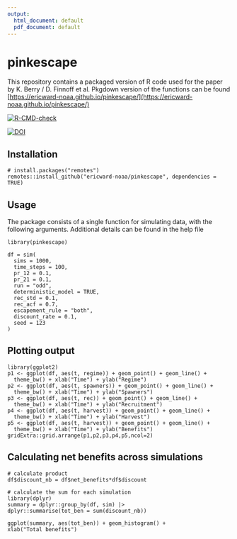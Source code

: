 ```yaml
---
output:
  html_document: default
  pdf_document: default
---
```

# pinkescape
This repository contains a packaged version of R code used for the paper by K. Berry / D. Finnoff et al. 
Pkgdown version of the functions can be found [https://ericward-noaa.github.io/pinkescape/](https://ericward-noaa.github.io/pinkescape/)

<!-- badges: start -->
[![R-CMD-check](https://github.com/ericward-noaa/pinkescape/actions/workflows/R-CMD-check.yaml/badge.svg)](https://github.com/ericward-noaa/pinkescape/actions/workflows/R-CMD-check.yaml)

[![DOI](https://zenodo.org/badge/477816295.svg)](https://doi.org/10.5281/zenodo.6621471)
<!-- badges: end -->

## Installation

```{r, eval=FALSE}
# install.packages("remotes")
remotes::install_github("ericward-noaa/pinkescape", dependencies = TRUE)
```

## Usage

The package consists of a single function for simulating data, with the following arguments. Additional details can be found in the help file 

```{r, eval=FALSE}
library(pinkescape)

df = sim(
  sims = 1000,
  time_steps = 100,
  pr_12 = 0.1,
  pr_21 = 0.1,
  run = "odd",
  deterministic_model = TRUE,
  rec_std = 0.1,
  rec_acf = 0.7,
  escapement_rule = "both",
  discount_rate = 0.1,
  seed = 123
)
```

## Plotting output

```{r, eval=FALSE}
library(ggplot2)
p1 <- ggplot(df, aes(t, regime)) + geom_point() + geom_line() +
  theme_bw() + xlab("Time") + ylab("Regime")
p2 <- ggplot(df, aes(t, spawners)) + geom_point() + geom_line() +
  theme_bw() + xlab("Time") + ylab("Spawners")
p3 <- ggplot(df, aes(t, rec)) + geom_point() + geom_line() +
  theme_bw() + xlab("Time") + ylab("Recruitment")
p4 <- ggplot(df, aes(t, harvest)) + geom_point() + geom_line() +
  theme_bw() + xlab("Time") + ylab("Harvest")
p5 <- ggplot(df, aes(t, harvest)) + geom_point() + geom_line() +
  theme_bw() + xlab("Time") + ylab("Benefits")
gridExtra::grid.arrange(p1,p2,p3,p4,p5,ncol=2)
```
  
## Calculating net benefits across simulations

```{r, eval=FALSE}
# calculate product
df$discount_nb = df$net_benefits*df$discount

# calculate the sum for each simulation
library(dplyr)
summary = dplyr::group_by(df, sim) |>
dplyr::summarise(tot_ben = sum(discount_nb))
 
ggplot(summary, aes(tot_ben)) + geom_histogram() + 
xlab("Total benefits")
```
